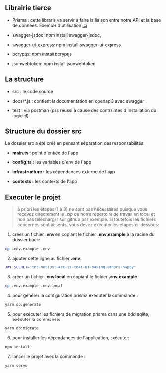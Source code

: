 ## Librairie tierce

- Prisma : cette librarie va servir à faire la liaison entre notre API et la base de données.
  Exemple d'utilisation [ici](https://www.prisma.io/docs/getting-started)

- swagger-jsdoc: npm install swagger-jsdoc,
- swagger-ui-express: npm install swagger-ui-express
- bcryptjs: npm install bcryptjs
- jsonwebtoken: npm install jsonwebtoken


## La structure

- src : le code source

- docs/*.js : contient la documentation en openapi3 avec swagger

- test : via postman (pas réussi à cause des contraintes d'installation du logiciel)

## Structure du dossier src

Le dossier src a été créé en pensant séparation des responsabilités

- **main.ts :** point d'entrée de l'app

- **config.ts :** les variables d'env de l'app

- **infrastructure :** les dépendances externe de l'app

- **contexts :** les contexts de l'app

## Executer le projet
> à priori les étapes (1 à 3) ne sont pas nécessaires puisque vous recevez directement le *.zip* de notre répertoire de travail en local et non pas télécharger sur github par exemple. Si toutefois les fichiers concernés sont absents, vous devez exécuter les étapes ci-dessous:
1. créer un fichier **.env** en copiant le fichier **.env.example** à la racine du dossier back:
```bash 
cp .env.example .env
```

2. ajouter cette ligne au fichier **.env**:
```bash
JWT_SECRET="th3-n06l3st-4rt-is-th4t-0f-m4king-0th3rs-h4ppy"
```

3. créer un fichier **.env.local** en copiant le fichier **.env.example**
```bash 
cp .env.example .env.local
```

4. pour générer la configuration prisma exécuter la commande :
```bash
yarn db:generate
```

5. pour exécuter les fichiers de migration prisma dans une bdd sqlite, exécuter la commande:
```bash
yarn db:migrate
```

6. pour installer les dépendances de l'application, exécuter:
```bash
npm install
```

7. lancer le projet avec la commande : 
```bash
yarn serve
```


